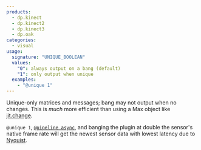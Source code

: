 ```yaml
---
products:
  - dp.kinect
  - dp.kinect2
  - dp.kinect3
  - dp.oak
categories:
  - visual
usage:
  signature: "UNIQUE_BOOLEAN"
  values:
    "0": always output on a bang (default)
    "1": only output when unique
  examples:
    - "@unique 1"
---
```


Unique-only matrices and messages; bang may not output when no changes.
This is *much* more efficient than using a Max object like
[jit.change](https://docs.cycling74.com/max7/refpages/jit.change).

`@unique 1`, [`@pipeline async`](pipeline.md#async), and banging the plugin at double the
sensor's native frame rate will get the newest sensor data with lowest latency due to
[Nyquist](pipeline.md#async).
